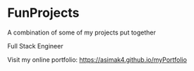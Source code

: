 # FunProjects
A combination of some of my projects put together

Full Stack Engineer

Visit my online portfolio: https://asimak4.github.io/myPortfolio
